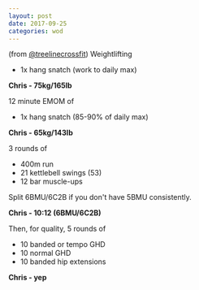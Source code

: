 ```yaml
---
layout: post
date: 2017-09-25
categories: wod
---
```


(from [@treelinecrossfit](http://www.treelinecrossfit.com)) Weightlifting
- 1x hang snatch (work to daily max)

**Chris - <span>75kg/165lb</span>**

12 minute EMOM of
- 1x hang snatch (85-90% of daily max)

**Chris - <span>65kg/143lb</span>**

3 rounds of
- 400m run
- 21 kettlebell swings (53)
- 12 bar muscle-ups

Split 6BMU/6C2B if you don't have 5BMU consistently.

**Chris - <span>10:12 (6BMU/6C2B)</span>**

Then, for quality, 5 rounds of
- 10 banded or tempo GHD
- 10 normal GHD
- 10 banded hip extensions

**Chris - <span>yep</span>**
